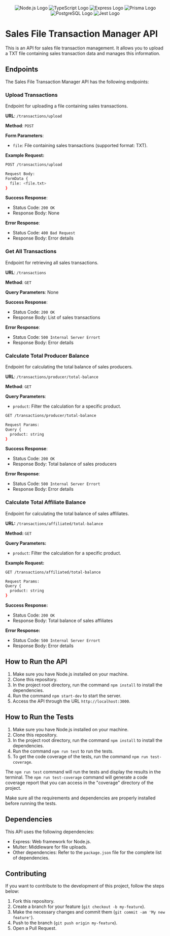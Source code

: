 <p align="center">
    <img src="https://img.shields.io/badge/-Node.js-339933?logo=node.js&logoColor=white" alt="Node.js Logo" />
  <img src="https://img.shields.io/badge/-TypeScript-007ACC?logo=typescript&logoColor=white" alt="TypeScript Logo" />
    <img src="https://img.shields.io/badge/-Express-000000?logo=express&logoColor=white" alt="Express Logo" />
  <img src="https://img.shields.io/badge/-Prisma-1B222D?logo=prisma&logoColor=white" alt="Prisma Logo" />
  <img src="https://img.shields.io/badge/-PostgreSQL-336791?logo=postgresql&logoColor=white" alt="PostgreSQL Logo" />
  <img src="https://img.shields.io/badge/-Jest-C21325?logo=jest&logoColor=white" alt="Jest Logo" />
</p>

# Sales File Transaction Manager API

This is an API for sales file transaction management. 
It allows you to upload a TXT file containing sales transaction data and manages this information.

## Endpoints

The Sales File Transaction Manager API has the following endpoints:

### Upload Transactions

Endpoint for uploading a file containing sales transactions.

**URL**: `/transactions/upload`

**Method**: `POST`

**Form Parameters**:
- `file`: File containing sales transactions (supported format: TXT).

**Example Request:**

```bash
POST /transactions/upload

Request Body:
FormData {
  file: <file.txt>
}
```

**Success Response**:
- Status Code: `200 OK`
- Response Body: None

**Error Response**:
- Status Code: `400 Bad Request`
- Response Body: Error details

### Get All Transactions

Endpoint for retrieving all sales transactions.

**URL**: `/transactions`

**Method**: `GET`

**Query Parameters**: None

**Success Response**:
- Status Code: `200 OK`
- Response Body: List of sales transactions

**Error Response**:
- Status Code: `500 Internal Server Errort`
- Response Body: Error details


### Calculate Total Producer Balance

Endpoint for calculating the total balance of sales producers.

**URL**: `/transactions/producer/total-balance`

**Method**: `GET`

**Query Parameters**:

- `product`: Filter the calculation for a specific product.
  

```bash
GET /transactions/producer/total-balance

Request Params:
Query {
  product: string
}
```

**Success Response**:
- Status Code: `200 OK`
- Response Body: Total balance of sales producers

**Error Response**:
- Status Code: `500 Internal Server Errort`
- Response Body: Error details


### Calculate Total Affiliate Balance

Endpoint for calculating the total balance of sales affiliates.

**URL:** `/transactions/affiliated/total-balance`

**Method:** `GET`

**Query Parameters:**

- `product`: Filter the calculation for a specific product.


**Example Request:**

```bash
GET /transactions/affiliated/total-balance

Request Params:
Query {
  product: string
}
```

**Success Response:**

- Status Code: `200 OK`
- Response Body: Total balance of sales affiliates

**Error Response:**

- Status Code: `500 Internal Server Errort`
- Response Body: Error details


## How to Run the API

1. Make sure you have Node.js installed on your machine.
2. Clone this repository.
3. In the project root directory, run the command `npm install` to install the dependencies.
4. Run the command `npm start-dev` to start the server.
5. Access the API through the URL `http://localhost:3000`.

## How to Run the Tests

1. Make sure you have Node.js installed on your machine.
2. Clone this repository.
3. In the project root directory, run the command `npm install` to install the dependencies.
4. Run the command `npm run test` to run the tests.
5. To get the code coverage of the tests, run the command `npm run test-coverage`.

The `npm run test` command will run the tests and display the results in the terminal. The `npm run test-coverage` command will generate a code coverage report that you can access in the "coverage" directory of the project.

Make sure all the requirements and dependencies are properly installed before running the tests.


## Dependencies

This API uses the following dependencies:

- Express: Web framework for Node.js.
- Multer: Middleware for file uploads.
- Other dependencies: Refer to the `package.json` file for the complete list of dependencies.

## Contributing

If you want to contribute to the development of this project, follow the steps below:

1. Fork this repository.
2. Create a branch for your feature (`git checkout -b my-feature`).
3. Make the necessary changes and commit them (`git commit -am 'My new feature'`).
4. Push to the branch (`git push origin my-feature`).
5. Open a Pull Request.
